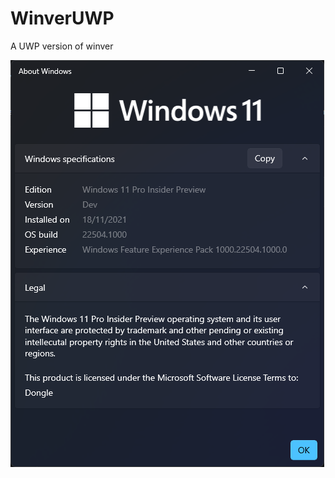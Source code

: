 # WinverUWP
A UWP version of winver

![WinverUWP on Windows 11 (Dev)](/images/WinverUWP-dark-11.png)
